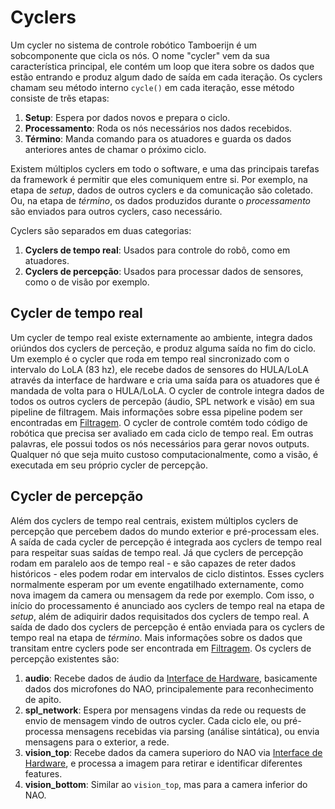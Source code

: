 # Cyclers
Um cycler no sistema de controle robótico Tamboerijn é um sobcomponente que cicla os nós. O nome "cycler" vem da sua característica principal, ele contém um loop que itera sobre os dados que estão entrando e produz algum dado de saída em cada iteração. Os cyclers chamam seu método interno `cycle()` em cada iteração, esse método consiste de trẽs etapas:   
1. **Setup**: Espera por dados novos e prepara o ciclo.   
2. **Processamento**: Roda os nós necessários nos dados recebidos.   
3. **Término**: Manda comando para os atuadores e guarda os dados anteriores antes de chamar o próximo ciclo.

Existem múltiplos cyclers em todo o software, e uma das principais tarefas da framework é permitir que eles comuniquem entre si. Por exemplo, na etapa de *setup*, dados de outros cyclers e da comunicação são coletado. Ou, na etapa de *término*, os dados produzidos durante o *processamento* são enviados para outros cyclers, caso necessário.

Cyclers são separados em duas categorias:
1. **Cyclers de tempo real**: Usados para controle do robô, como em atuadores.
2. **Cyclers de percepção**: Usados para processar dados de sensores, como o de visão por exemplo.

## Cycler de tempo real
Um cycler de tempo real existe externamente ao ambiente, integra dados oriúndos dos cyclers de perceção, e produz alguma saída no fim do ciclo. Um exemplo é o cycler que roda em tempo real sincronizado com o intervalo do LoLA (83 hz), ele recebe dados de sensores do HULA/LoLA através da interface de hardware e cria uma saída para os atuadores que é mandada de volta para o HULA/LoLA. O cycler de controle integra dados de todos os outros cyclers de percepão (áudio, SPL network e visão) em sua pipeline de filtragem. Mais informações sobre essa pipeline podem ser encontradas em [Filtragem](./filtering.md). O cycler de controle comtém todo código de robótica que precisa ser avaliado em cada ciclo de tempo real. Em outras palavras, ele possui todos os nós necessários para gerar novos outputs. Qualquer nó que seja muito custoso computacionalmente, como a visão, é executada em seu próprio cycler de percepção.

## Cycler de percepção
Além dos cyclers de tempo real centrais, existem múltiplos cyclers de percepção que percebem dados do mundo exterior e pré-processam eles. A saída de cada cycler de percepção é integrada aos cyclers de tempo real para respeitar suas saídas de tempo real. Já que cyclers de percepção rodam em paralelo aos de tempo real - e são capazes de reter dados históricos - eles podem rodar em intervalos de ciclo distintos. Esses cyclers normalmente esperam por um evente engatilhado externamente, como nova imagem da camera ou mensagem da rede por exemplo. Com isso, o início do processamento é anunciado aos cyclers de tempo real na etapa de *setup*, além de adiquirir dados requisitados dos cyclers de tempo real. A saída de dado dos cyclers de percepção é então enviada para os cyclers de tempo real na etapa de *término*. Mais informações sobre os dados que transitam entre cyclers pode ser encontrada em [Filtragem](./filtering.md). Os cyclers de percepção existentes são:   
1. **audio**: Recebe dados de áudio da [Interface de Hardware](./hardware-interface.md), basicamente dados dos microfones do NAO, principalemente para reconhecimento de apito.   
2. **spl_network**: Espera por mensagens vindas da rede ou requests de envio de mensagem vindo de outros cycler. Cada ciclo ele, ou pré-processa mensagens recebidas via parsing (análise sintática), ou envia mensagens para o exterior, a rede.   
3. **vision_top**: Recebe dados da camera superioro do NAO via [Interface de Hardware](./hardware-interface.md), e processa a imagem para retirar e identificar diferentes features.   
4. **vision_bottom**: Similar ao `vision_top`, mas para a camera inferior do NAO.